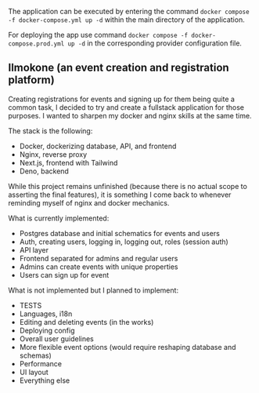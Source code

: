 The application can be executed by entering the command `docker compose -f docker-compose.yml up -d` within the main directory of the application.

For deploying the app use command `docker compose -f docker-compose.prod.yml up -d` in the corresponding provider configuration file.

## Ilmokone (an event creation and registration platform)

Creating registrations for events and signing up for them being quite a common task, I decided to try and create a fullstack application for those purposes. I wanted to sharpen my docker and nginx skills at the same time.

The stack is the following:

- Docker, dockerizing database, API, and frontend
- Nginx, reverse proxy
- Next.js, frontend with Tailwind
- Deno, backend

While this project remains unfinished (because there is no actual scope to asserting the final features), it is something I come back to whenever reminding myself of nginx and docker mechanics.

What is currently implemented:

- Postgres database and initial schematics for events and users
- Auth, creating users, logging in, logging out, roles (session auth)
- API layer
- Frontend separated for admins and regular users
- Admins can create events with unique properties
- Users can sign up for event

What is not implemented but I planned to implement:

- TESTS
- Languages, i18n
- Editing and deleting events (in the works)
- Deploying config
- Overall user guidelines
- More flexible event options (would require reshaping database and schemas)
- Performance
- UI layout
- Everything else

